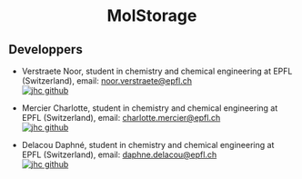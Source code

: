 <h1 align="center">MolStorage</h1>

## Developpers
- Verstraete Noor, student in chemistry and chemical engineering at EPFL (Switzerland), email: noor.verstraete@epfl.ch  
[![jhc github](https://img.shields.io/badge/GitHub-noorvrst-181717.svg?style=flat&logo=github)](https://github.com/noorvrst)

- Mercier Charlotte, student in chemistry and chemical engineering at EPFL (Switzerland), email: charlotte.mercier@epfl.ch  
[![jhc github](https://img.shields.io/badge/GitHub-chacha333%20create-181717.svg?style=flat&logo=github)](https://github.com/chacha333-create)


- Delacou Daphné, student in chemistry and chemical engineering at EPFL (Switzerland), email: daphne.delacou@epfl.ch  
[![jhc github](https://img.shields.io/badge/GitHub-ddelacou-181717.svg?style=flat&logo=github)](https://github.com/ddelacou)
    